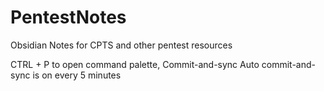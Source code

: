 # PentestNotes
Obsidian Notes for CPTS and other pentest resources

CTRL + P to open command palette, Commit-and-sync
Auto commit-and-sync is on every 5 minutes